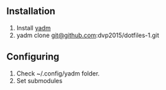 Installation
------------

1. Install [yadm](https://thelocehiliosan.github.io/yadm/docs/overview)
2. yadm clone git@github.com:dvp2015/dotfiles-1.git


Configuring
-----------

1. Check ~/.config/yadm folder.
2. Set submodules 

